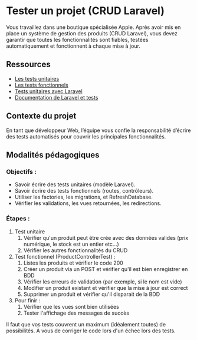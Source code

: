 # Tester un projet (CRUD Laravel)

Vous travaillez dans une boutique spécialisée Apple. Après avoir mis en place un système de gestion des produits (CRUD Laravel), vous devez garantir que toutes les fonctionnalités sont fiables, testées automatiquement et fonctionnent à chaque mise à jour.

## Ressources

- [Les tests unitaires](https://www.all4test.fr/blog-du-testeur/test-unitaire-guide-complet/)
- [Les tests fonctionnels](https://www.all4test.fr/blog-du-testeur/quest-ce-test-fonctionnel-tutoriel-complet-exemples/)
- [Tests unitaires avec Laravel](https://kinsta.com/fr/blog/tests-unitaires-laravel/)
- [Documentation de Laravel et tests](https://laravel.com/docs/12.x/testing)

## Contexte du projet

En tant que développeur Web, l’équipe vous confie la responsabilité d’écrire des tests automatisés pour couvrir les principales fonctionnalités.

## Modalités pédagogiques

### Objectifs :

* Savoir écrire des tests unitaires (modèle Laravel).
* Savoir écrire des tests fonctionnels (routes, contrôleurs).
* Utiliser les factories, les migrations, et RefreshDatabase.
* Vérifier les validations, les vues retournées, les redirections.

### Étapes :

1. Test unitaire
   1. Vérifier qu'un produit peut être crée avec des données valides (prix 
   numérique, le stock est un entier etc...)
   2. Vérifier les autres fonctionnalités du CRUD
2. Test fonctionnel (ProductControllerTest) :
   1. Listes les produits et vérifier le code 200
   2. Créer un produit via un POST et vérifier qu'il est bien enregistrer en BDD
   3. Vérifier les erreurs de validation (par exemple, si le nom est vide)
   4. Modifier un produit existant et vérifier que la mise à jour est correct
   5. Supprimer un produit et vérifier qu'il disparait de la BDD
3. Pour finir :
   1. Vérifier que les vues sont bien utilisées
   2. Tester l'affichage des messages de succès

Il faut que vos tests couvrent un maximum (idéalement toutes) de possibilités. À vous de corriger le code lors d'un échec lors des tests.
